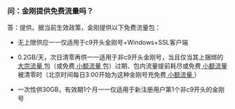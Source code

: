 ### 问：金刚提供免费流量吗？
答：提供。据当前生效政策，金刚提供以下免费流量包：<br>

- 无上限供应一一仅适用于c9开头金刚号+Windows+SSL客户端

- 0.2GB/天，次日清零再供一一适用于非c9开头金刚号，当且仅当其上捆绑的[ 大宗流量 ](https://a2zitpro.github.io/web/大宗流量)包（或免费[ 小额流量 ](https://a2zitpro.github.io/web/小额流量)包）过期、包内流量提前耗尽或免费[ 小额流量 ](https://a2zitpro.github.io/web/小额流量)被清零时（北京时间每日3:00开始为这种金刚号充免费[ 小额流量 ](https://a2zitpro.github.io/web/小额流量)）

- 一次性供30GB，有效期1个月一一仅适用于新注册用户第1个非c9开头的金刚号

